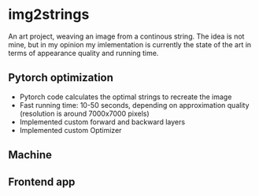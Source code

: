 # img2strings
An art project, weaving an image from a continous string. The idea is not mine, but in my opinion my imlementation is currently the state of the art in terms of appearance quality and running time.

## Pytorch optimization
- Pytorch code calculates the optimal strings to recreate the image
- Fast running time: 10-50 seconds, depending on approximation quality (resolution is around 7000x7000 pixels)
- Implemented custom forward and backward layers
- Implemented custom Optimizer

## Machine

## Frontend app
